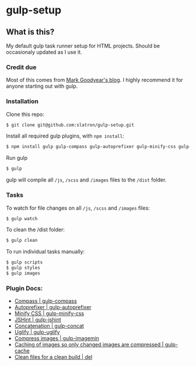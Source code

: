 # gulp-setup

## What is this?

My default gulp task runner setup for HTML projects. Should be occasionaly updated as I use it. 

### Credit due

Most of this comes from [Mark Goodyear's blog](http://markgoodyear.com/2014/01/getting-started-with-gulp/). I highly recommend it for anyone starting out with gulp.

### Installation

Clone this repo:

```sh
$ git clone git@github.com:slatron/gulp-setup.git
```

Install all required gulp plugins, with <code>npm install</code>: 

```sh
$ npm install gulp gulp-compass gulp-autoprefixer gulp-minify-css gulp-jshint gulp-concat gulp-uglify gulp-imagemin gulp-notify gulp-rename gulp-livereload gulp-cache del --save-dev
```

Run gulp

```sh
$ gulp
```

gulp will compile all <code>/js</code>, <code>/scss</code> and <code>/images</code> files to the <code>/dist</code> folder.

### Tasks

To watch for file changes on all <code>/js</code>, <code>/scss</code> and <code>/images</code> files:

```sh
$ gulp watch
```

To clean the /dist folder:

```sh
$ gulp clean
```

To run individual tasks manually:

```sh
$ gulp scripts
$ gulp styles
$ gulp images
```

### Plugin Docs:

- [Compass | gulp-compass](https://github.com/appleboy/gulp-compass)
- [Autoprefixer | gulp-autoprefixer](https://github.com/Metrime/gulp-autoprefixer)
- [Minify CSS | gulp-minify-css](https://github.com/jonathanepollack/gulp-minify-css)
- [JSHint | gulp-jshint](https://github.com/wearefractal/gulp-jshint)
- [Concatenation | gulp-concat](https://github.com/wearefractal/gulp-concat)
- [Uglify | gulp-uglify](https://github.com/terinjokes/gulp-uglify)
- [Compress images | gulp-imagemin](https://github.com/sindresorhus/gulp-imagemin)
- [Caching of images so only changed images are compressed | gulp-cache](https://github.com/jgable/gulp-cache)
- [Clean files for a clean build | del](https://www.npmjs.org/package/del)

